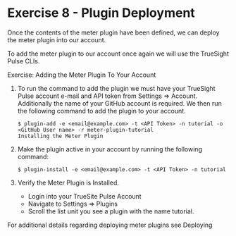 Exercise 8 - Plugin Deployment
==============================

Once the contents of the meter plugin have been defined, we can deploy the meter plugin into our account.

To add the meter plugin to our account once again we will use the TrueSight Pulse CLIs.

Exercise: Adding the Meter Plugin To Your Account

1. To run the command to add the plugin we must have your TrueSight Pulse account e-mail and API token from Settings => Account. Additionally the name of your GitHub account is required. We then run the following command to add the plugin to your account.

    ```
    $ plugin-add -e <email@example.com> -t <API Token> -n tutorial -o <GitHub User name> -r meter-plugin-tutorial
    Installing the Meter Plugin
    ```

2. Make the plugin active in your account by running the following command:

   ```
   $ plugin-install -e <email@example.com> -t <API Token> -n tutorial
   ```

3. Verify the Meter Plugin is Installed.

    - Login into your TrueSite Pulse Account
    - Navigate to Settings => Plugins
    - Scroll the list unit you see a plugin with the name tutorial.


For additional details regarding deploying meter plugins see Deploying


